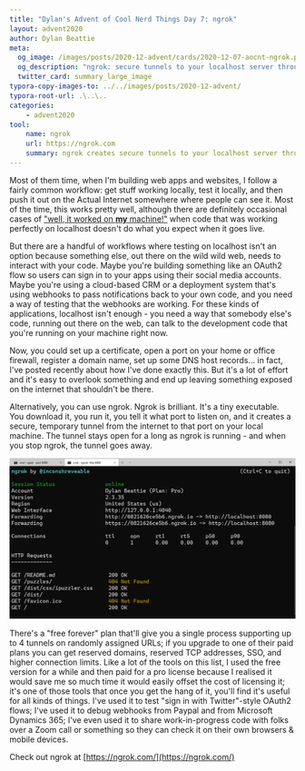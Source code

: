 ```yaml
---
title: "Dylan's Advent of Cool Nerd Things Day 7: ngrok"
layout: advent2020
author: Dylan Beattie
meta:
  og_image: /images/posts/2020-12-advent/cards/2020-12-07-aocnt-ngrok.png
  og_description: "ngrok: secure tunnels to your localhost server through any NAT or firewall."
  twitter_card: summary_large_image
typora-copy-images-to: ../../images/posts/2020-12-advent/
typora-root-url: .\..\..
categories:
    - advent2020
tool:
    name: ngrok
    url: https://ngrok.com
    summary: ngrok creates secure tunnels to your localhost server through any NAT or firewall.
---
```


Most of them time, when I'm building web apps and websites, I follow a fairly common workflow: get stuff working locally, test it locally, and then push it out on the Actual Internet somewhere where people can see it. Most of the time, this works pretty well, although there are definitely occasional cases of ["well, it worked on **my** machine!"](https://blog.codinghorror.com/the-works-on-my-machine-certification-program/) when code that was working perfectly on localhost doesn't do what you expect when it goes live.

But there are a handful of workflows where testing on localhost isn't an option because something else, out there on the wild wild web, needs to interact with your code. Maybe you're building something like an OAuth2 flow so users can sign in to your apps using their social media accounts. Maybe you're using a cloud-based CRM or a deployment system that's using webhooks to pass notifications back to your own code, and you need a way of testing that the webhooks are working. For these kinds of applications, localhost isn't enough - you need a way that somebody else's code, running out there on the web, can talk to the development code that you're running on your machine right now.

Now, you could set up a certificate, open a port on your home or office firewall, register a domain name, set up some DNS host records... in fact, I've posted recently about how I've done exactly this. But it's a lot of effort and it's easy to overlook something and end up leaving something exposed on the internet that shouldn't be there. 

Alternatively, you can use ngrok. Ngrok is brilliant. It's a tiny executable. You download it, you run it, you tell it what port to listen on, and it creates a secure, temporary tunnel from the internet to that port on your local machine. The tunnel stays open for a long as ngrok is running - and when you stop ngrok, the tunnel goes away. 

![image-20201206172913178](/images/posts/2020-12-advent/image-20201206172913178.png)

There's a "free forever" plan that'll give you a single process supporting up to 4 tunnels on randomly assigned URLs; if you upgrade to one of their paid plans you can get reserved domains, reserved TCP addresses, SSO, and higher connection limits. Like a lot of the tools on this list, I used the free version for a while and then paid for a pro license because I realised it would save me so much time it would easily offset the cost of licensing it; it's one of those tools that once you get the hang of it, you'll find it's useful for all kinds of things. I've used it to test "sign in with Twitter"-style OAuth2 flows; I've used it to debug webhooks from Paypal and from Microsoft Dynamics 365; I've even used it to share work-in-progress code with folks over a Zoom call or something so they can check it on their own browsers & mobile devices.

Check out ngrok at [https://ngrok.com/](https://ngrok.com/)

